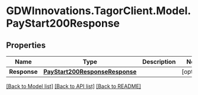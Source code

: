 # GDWInnovations.TagorClient.Model.PayStart200Response

## Properties

Name | Type | Description | Notes
------------ | ------------- | ------------- | -------------
**Response** | [**PayStart200ResponseResponse**](PayStart200ResponseResponse.md) |  | [optional] 

[[Back to Model list]](../README.md#documentation-for-models) [[Back to API list]](../README.md#documentation-for-api-endpoints) [[Back to README]](../README.md)

